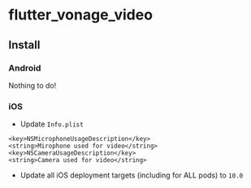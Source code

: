 # flutter_vonage_video

## Install

### Android

Nothing to do!

### iOS

- Update `Info.plist`

```
<key>NSMicrophoneUsageDescription</key>
<string>Mirophone used for video</string>
<key>NSCameraUsageDescription</key>
<string>Camera used for video</string>
```

- Update all iOS deployment targets (including for ALL pods) to `10.0`

